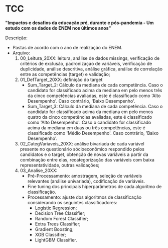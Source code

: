 # TCC

**"Impactos e desafios da educação pré, durante e
pós-pandemia - Um estudo com os dados do ENEM
nos últimos anos"**

Descrição: 
- Pastas de acordo com o ano de realização do ENEM.
- Arquivo:
    1) 00_Leitura_20XX: leitura, análise de dados missings, verificação de critérios de exclusão, padronizaçao de variáveis, verificação de duplicidade, análise descritiva, análise gráfica, análise de correlação entre as competências (target) e validação;
    2) 01_DefTarget_20XX: definição do target
       - Sum_Target_2: Cálculo da mediana de cada competência. Caso o candidato for classificado acima da mediana em pelo menos três da cinco competências avaliadas, este é classificado como 'Alto Desempenho'. Caso contrário, 'Baixo Desempenho'.
       - Sum_Target_3: Cálculo da mediana de cada competência. Caso o candidato for classificado acima da mediana em pelo menos quatro da cinco competências avaliadas, este é classificado como 'Alto Desempenho'. Caso o candidato for classificado acima da mediana em duas ou três competências, este é classificado como 'Médio Desempenho'. Caso contrário, 'Baixo Desempenho'.
    3) 02_CategVariaveis_20XX: análise bivariada de cada variável presente no questionário sócioeconômico respondido pelos candidatos e o target, obtenção de novas variáveis a partir da combinação entre elas, recategorização das variáveis com baixa representatividade, outras validações;
    4) 03_Analise_20XX:
       - Pré-Processamento: amostragem, seleção de variáveis relevantes (análise univariada), codificação de variáveis.
       - Fine tuning dos principais hiperparâmetros de cada algoritmo de classificação.
       - Processamento: ajuste dos algoritmos de classificação considerando os seguintes classificadores:
         - Logistic Regression;
         - Decision Tree Classifier;
         - Random Forest Classifier;
         - Extra Trees Classifier;
         - Gradient Boosting;
         - XGB Classifier;
         - LightGBM Classifier.



